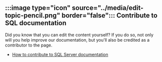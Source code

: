 ## :::image type="icon" source="../media/edit-topic-pencil.png" border="false"::: Contribute to SQL documentation

Did you know that you can edit the content yourself? If you do so, not only will you help improve our documentation, but you'll also be credited as a contributor to the page.

- [How to contribute to SQL Server documentation](../../sql-server/sql-server-docs-contribute.md)